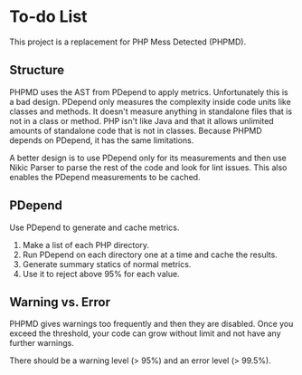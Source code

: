 # To-do List

This project is a replacement for PHP Mess Detected (PHPMD).

## Structure

PHPMD uses the AST from PDepend to apply metrics. Unfortunately this is a bad design. PDepend only
measures the complexity inside code units like classes and methods. It doesn't measure anything in
standalone files that is not in a class or method. PHP isn't like Java and that it allows unlimited
amounts of standalone code that is not in classes. Because PHPMD depends on PDepend, it has the same
limitations.

A better design is to use PDepend only for its measurements and then use Nikic Parser to parse the
rest of the code and look for lint issues. This also enables the PDepend measurements to be cached.

## PDepend

Use PDepend to generate and cache metrics.

1. Make a list of each PHP directory.
2. Run PDepend on each directory one at a time and cache the results.
3. Generate summary statics of normal metrics.
4. Use it to reject above 95% for each value.

## Warning vs. Error

PHPMD gives warnings too frequently and then they are disabled. Once you exceed the threshold, your
code can grow without limit and not have any further warnings.

There should be a warning level (> 95%) and an error level (> 99.5%).
